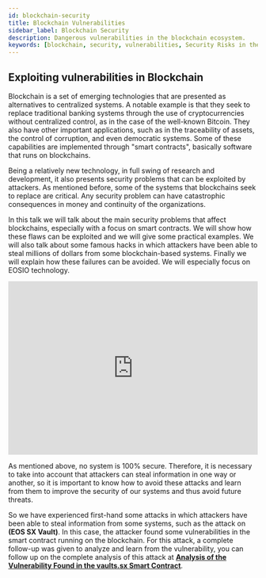 ```yaml
---
id: blockchain-security
title: Blockchain Vulnerabilities
sidebar_label: Blockchain Security
description: Dangerous vulnerabilities in the blockchain ecosystem.
keywords: [blockchain, security, vulnerabilities, Security Risks in the Blockchain Ecosystem, EOSIO, EOS, EOS Costa Rica, eosio.io, What is Security, What is the Blockchain Security]
---
```

## Exploiting vulnerabilities in Blockchain

Blockchain is a set of emerging technologies that are presented as alternatives to centralized systems. A notable example is that they seek to replace traditional banking systems through the use of cryptocurrencies without centralized control, as in the case of the well-known Bitcoin. They also have other important applications, such as in the traceability of assets, the control of corruption, and even democratic systems. Some of these capabilities are implemented through "smart contracts", basically software that runs on blockchains.

Being a relatively new technology, in full swing of research and development, it also presents security problems that can be exploited by attackers. As mentioned before, some of the systems that blockchains seek to replace are critical. Any security problem can have catastrophic consequences in money and continuity of the organizations.

In this talk we will talk about the main security problems that affect blockchains, especially with a focus on smart contracts. We will show how these flaws can be exploited and we will give some practical examples. We will also talk about some famous hacks in which attackers have been able to steal millions of dollars from some blockchain-based systems. Finally we will explain how these failures can be avoided. We will especially focus on EOSIO technology.


<iframe width="100%" height="350" src="https://www.youtube.com/embed/tss1d0sow0o" frameBorder="0" allow="true" allowFullScreen></iframe> 


As mentioned above, no system is 100% secure. Therefore, it is necessary to take into account that attackers can steal information in one way or another, so it is important to know how to avoid these attacks and learn from them to improve the security of our systems and thus avoid future threats.

So we have experienced first-hand some attacks in which attackers have been able to steal information from some systems, such as the attack on **(EOS SX Vault)**. In this case, the attacker found some vulnerabilities in the smart contract running on the blockchain. For this attack, a complete follow-up was given to analyze and learn from the vulnerability, you can follow up on the complete analysis of this attack at **[Analysis of the Vulnerability Found in the vaults.sx Smart Contract](https://eoscostarica.medium.com/analysis-of-the-vulnerability-found-in-the-vaults-sx-smart-contract-445c8c968b5f)**.